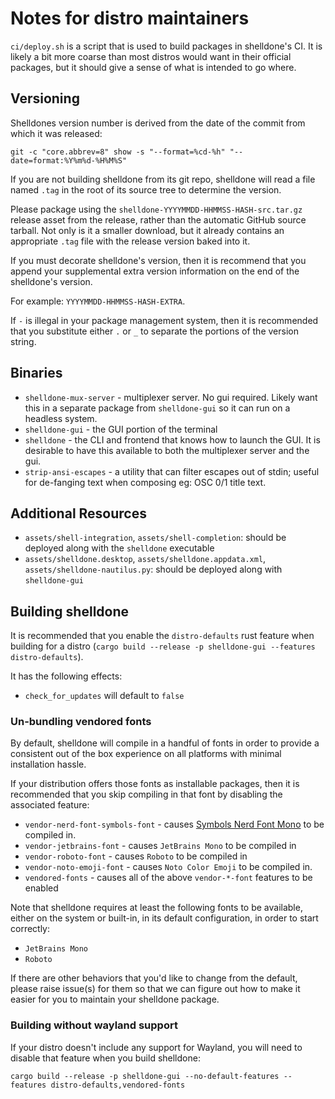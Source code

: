 # Notes for distro maintainers

`ci/deploy.sh` is a script that is used to build packages in shelldone's CI.
It is likely a bit more coarse than most distros would want in their
official packages, but it should give a sense of what is intended to go where.

## Versioning

Shelldones version number is derived from the date of the commit from which it
was released:

```
git -c "core.abbrev=8" show -s "--format=%cd-%h" "--date=format:%Y%m%d-%H%M%S"
```

If you are not building shelldone from its git repo, shelldone will read a file named
`.tag` in the root of its source tree to determine the version.

Please package using the `shelldone-YYYYMMDD-HHMMSS-HASH-src.tar.gz` release
asset from the release, rather than the automatic GitHub source tarball.
Not only is it a smaller download, but it already contains an appropriate
`.tag` file with the release version baked into it.

If you must decorate shelldone's version, then it is recommend that you append
your supplemental extra version information on the end of the shelldone's
version.

For example: `YYYYMMDD-HHMMSS-HASH-EXTRA`.

If `-` is illegal in your package management system, then it is recommended
that you substitute either `.` or `_` to separate the portions of the version
string.

## Binaries

* `shelldone-mux-server` - multiplexer server. No gui required. Likely want this
  in a separate package from `shelldone-gui` so it can run on a headless system.
* `shelldone-gui` - the GUI portion of the terminal
* `shelldone` - the CLI and frontend that knows how to launch the GUI. It is
  desirable to have this available to both the multiplexer server and the gui.
* `strip-ansi-escapes` - a utility that can filter escapes out of stdin; useful
  for de-fanging text when composing eg: OSC 0/1 title text.

## Additional Resources

* `assets/shell-integration`, `assets/shell-completion`: should be deployed along with the `shelldone` executable
* `assets/shelldone.desktop`, `assets/shelldone.appdata.xml`, `assets/shelldone-nautilus.py`: should be deployed along with `shelldone-gui`

## Building shelldone

It is recommended that you enable the `distro-defaults` rust feature
when building for a distro (`cargo build --release -p shelldone-gui --features distro-defaults`).

It has the following effects:

* `check_for_updates` will default to `false`

### Un-bundling vendored fonts

By default, shelldone will compile in a handful of fonts in order to provide a
consistent out of the box experience on all platforms with minimal installation
hassle.

If your distribution offers those fonts as installable packages, then it is
recommended that you skip compiling in that font by disabling the associated
feature:

* `vendor-nerd-font-symbols-font` - causes [Symbols Nerd Font
  Mono](https://github.com/ryanoasis/nerd-fonts/blob/master/patched-fonts/NerdFontsSymbolsOnly/complete/Symbols-1000-em%20Nerd%20Font%20Complete%20Mono.ttf)
  to be compiled in.
* `vendor-jetbrains-font` - causes `JetBrains Mono` to be compiled in
* `vendor-roboto-font` - causes `Roboto` to be compiled in
* `vendor-noto-emoji-font` - causes `Noto Color Emoji` to be compiled in.
* `vendored-fonts` - causes all of the above `vendor-*-font` features to be enabled

Note that shelldone requires at least the following fonts to be available, either
on the system or built-in, in its default configuration, in order to start
correctly:

* `JetBrains Mono`
* `Roboto`

If there are other behaviors that you'd like to change from the default, please
raise issue(s) for them so that we can figure out how to make it easier for you
to maintain your shelldone package.

### Building without wayland support

If your distro doesn't include any support for Wayland, you will need to
disable that feature when you build shelldone:

```
cargo build --release -p shelldone-gui --no-default-features --features distro-defaults,vendored-fonts
```

